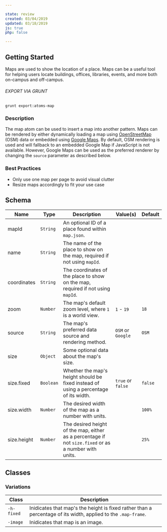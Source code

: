 ```yaml
---

state: review
created: 03/04/2019
updated: 03/18/2019
js: true
php: false

---
```


## Getting Started

Maps are used to show the location of a place. Maps can be a useful tool for helping users locate buildings, offices, libraries, events, and more both on-campus and off-campus.

###### EXPORT VIA GRUNT

```
grunt export:atoms-map
```


### Description

The map atom can be used to insert a map into another pattern. Maps can be rendered by either dynamically loading a map using [OpenStreetMap][OSM] (OSM) data or embedded using [Google Maps][Google Maps]. By default, OSM rendering is used and will fallback to an embedded Google Map if JavaScript is not available. However, Google Maps can be used as the preferred renderer by changing the `source` parameter as described below.


### Best Practices

- Only use one map per page to avoid visual clutter
- Resize maps accordingly to fit your use case


## Schema

| Name        | Type          | Description                                                                                           | Value(s)            | Default   |
|-------------|---------------|-------------------------------------------------------------------------------------------------------|---------------------|-----------|
| mapId       | `String`      | An optional ID of a place found within `map.json`.                                                    |                     |           |
| name        | `String`      | The name of the place to show on the map, required if not using `mapId`.                              |                     |           |
| coordinates | `String`      | The coordinates of the place to show on the map, required if not using `mapId`.                       |                     |           |
| zoom        | `Number`      | The map's default zoom level, where `1` is a world view.                                              | `1` - `19`          | `18`      |
| source      | `String`      | The map's preferred data source and rendering method.                                                 | `OSM` or `Google`   | `OSM`     |
| size        | `Object`      | Some optional data about the map's size.                                                              |                     |           |
| size.fixed  | `Boolean`     | Whether the map's height should be fixed instead of using a percentage of its width.                  | `true` or `false`   | `false`   |
| size.width  | `Number`      | The desired width of the map as a number with units.                                                  |                     | `100%`    |
| size.height | `Number`      | The desired height of the map, either as a percentage if not `size.fixed` or as a number with units.  |                     | `25%`     |


## Classes

### Variations

| Class       | Description                                                                                                   |
|-------------|---------------------------------------------------------------------------------------------------------------|
| `-h-fixed`  | Inidicates that map's the height is fixed rather than a percentage of its width, applied to the `.map-frame`. |
| `-image`    | Inidicates that map is an image.                                                                              |


[OSM]: https://www.openstreetmap.org/
[Google Maps]: https://www.google.com/maps
